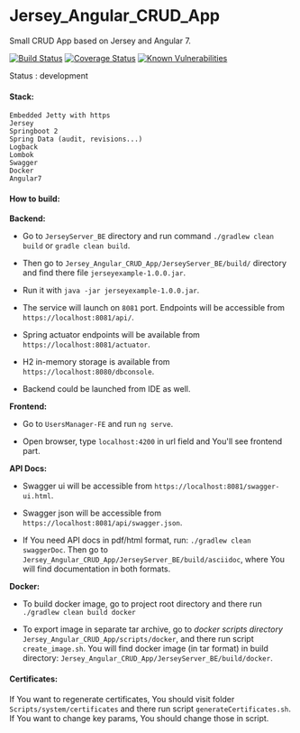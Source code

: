 # Jersey_Angular_CRUD_App
Small CRUD App based on Jersey and Angular 7.

[![Build Status](https://travis-ci.org/nislamovs/Jersey_Angular_CRUD_App.svg?branch=master)](https://travis-ci.org/nislamovs/Jersey_Angular_CRUD_App)
[![Coverage Status](https://coveralls.io/repos/github/nislamovs/Jersey_Angular_CRUD_App/badge.svg?branch=master&service=github)](https://coveralls.io/github/nislamovs/Jersey_Angular_CRUD_App?branch=master)
[![Known Vulnerabilities](https://snyk.io//test/github/nislamovs/Jersey_Angular_CRUD_App/badge.svg?targetFile=UsersManager-FE/users-manager/package.json)](https://snyk.io//test/github/nislamovs/Jersey_Angular_CRUD_App?targetFile=UsersManager-FE/users-manager/package.json)

Status : development

#### Stack:

    Embedded Jetty with https 
    Jersey
    Springboot 2
    Spring Data (audit, revisions...)
    Logback
    Lombok
    Swagger
    Docker
    Angular7

#### How to build:
 
**Backend:**

- Go to `JerseyServer_BE` directory and run command `./gradlew clean build` or `gradle clean build`.

- Then go to `Jersey_Angular_CRUD_App/JerseyServer_BE/build/` directory and find there file `jerseyexample-1.0.0.jar`.

- Run it with `java -jar jerseyexample-1.0.0.jar`.

- The service will launch on `8081` port. Endpoints will be accessible from `https://localhost:8081/api/`.

- Spring actuator endpoints will be available from `https://localhost:8081/actuator`.

- H2 in-memory storage is available from `https://localhost:8080/dbconsole`.

- Backend could be launched from IDE as well. 

**Frontend:**

- Go to `UsersManager-FE` and run `ng serve`.
 
- Open browser, type `localhost:4200` in url field and You'll see frontend part.

**API Docs:**

- Swagger ui will be accessible from `https://localhost:8081/swagger-ui.html`.

- Swagger json will be accessible from `https://localhost:8081/api/swagger.json`.

- If You need API docs in pdf/html format, run: ```./gradlew clean swaggerDoc```. Then go to ```Jersey_Angular_CRUD_App/JerseyServer_BE/build/asciidoc```, where You will find documentation in both formats.

**Docker:** 

- To build docker image, go to project root directory and there run ```./gradlew clean build docker```

- To export image in separate tar archive, go to _docker scripts directory_ ```Jersey_Angular_CRUD_App/scripts/docker```, and there run script ```create_image.sh```. You will find docker image (in tar format) in build directory: ```Jersey_Angular_CRUD_App/JerseyServer_BE/build/docker```.  

#### Certificates:

If You want to regenerate certificates, You should visit folder `Scripts/system/certificates` and 
there run script `generateCertificates.sh`. If You want to change key params, You should change those in script.